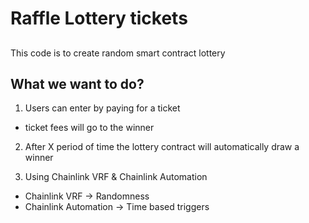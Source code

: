# Raffle Lottery tickets

##

This code is to create random smart contract lottery

## What we want to do?

1. Users can enter by paying for a ticket

- ticket fees will go to the winner

2. After X period of time the lottery contract will automatically draw a winner

3. Using Chainlink VRF & Chainlink Automation

- Chainlink VRF -> Randomness
- Chainlink Automation -> Time based triggers

